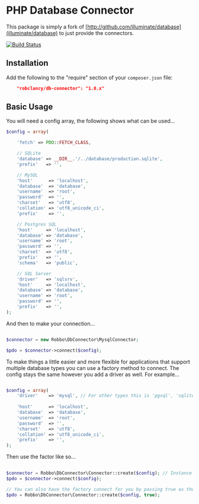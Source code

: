 # PHP Database Connector

This package is simply a fork of [http://github.com/illuminate/database](illuminate/database) to just provide the connectors.

[![Build Status](https://secure.travis-ci.org/robclancy/db-connector.png)](http://travis-ci.org/robclancy/db-connector)

## Installation

Add the following to the "require" section of your `composer.json` file:

```json
	"robclancy/db-connector": "1.0.x"
```

## Basic Usage

You will need a config array, the following shows what can be used...

```php
$config = array(

	'fetch' => PDO::FETCH_CLASS,

	// SQLite
	'database' => __DIR__.'/../database/production.sqlite',
	'prefix'   => '',

	// MySQL
	'host'      => 'localhost',
	'database'  => 'database',
	'username'  => 'root',
	'password'  => '',
	'charset'   => 'utf8',
	'collation' => 'utf8_unicode_ci',
	'prefix'    => '',

	// Postgres SQL
	'host'     => 'localhost',
	'database' => 'database',
	'username' => 'root',
	'password' => '',
	'charset'  => 'utf8',
	'prefix'   => '',
	'schema'   => 'public',

	// SQL Server
	'driver'   => 'sqlsrv',
	'host'     => 'localhost',
	'database' => 'database',
	'username' => 'root',
	'password' => '',
	'prefix'   => '',
);
```

And then to make your connection...

```php

$connector = new Robbo\DbConnector\MysqlConnector;

$pdo = $connector->connect($config);
```

To make things a little easier and more flexible for applications that support multiple database types you can use a factory method to connect.
The config stays the same however you add a driver as well. For example...

```php

$config = array(
	'driver' 	=> 'mysql', // For other types this is 'pgsql', 'sqlite' or 'sqlsrv'
	
	'host'      => 'localhost',
	'database'  => 'database',
	'username'  => 'root',
	'password'  => '',
	'charset'   => 'utf8',
	'collation' => 'utf8_unicode_ci',
	'prefix'    => '',
);
```

Then use the factor like so...

```php
 
$connector = Robbo\DbConnector\Connector::create($config); // Instance of Robbo/DbConnector/MySqlConnector
$pdo = $connector->connect($config);

// You can also have the factory connect for you by passing true as the second parameter, so...
$pdo = Robbo\DbConnector\Connector::create($config, true);

```